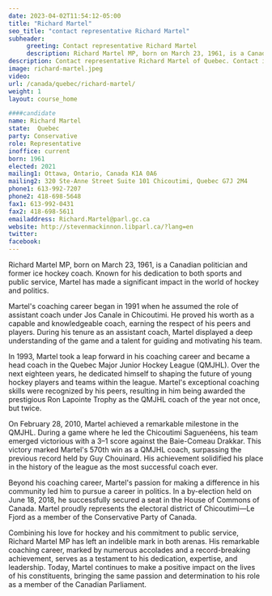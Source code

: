 ```yaml
---
date: 2023-04-02T11:54:12-05:00
title: "Richard Martel"
seo_title: "contact representative Richard Martel"
subheader:
     greeting: Contact representative Richard Martel
     description: Richard Martel MP, born on March 23, 1961, is a Canadian politician and former ice hockey coach.
description: Contact representative Richard Martel of Quebec. Contact information for Richard Martel includes email address, phone number, and mailing address.
image: richard-martel.jpeg
video:
url: /canada/quebec/richard-martel/
weight: 1
layout: course_home

####candidate
name: Richard Martel
state:	Quebec
party: Conservative
role: Representative
inoffice: current
born: 1961
elected: 2021
mailing1: Ottawa, Ontario, Canada K1A 0A6
mailing2: 320 Ste-Anne Street Suite 101 Chicoutimi, Quebec G7J 2M4
phone1: 613-992-7207
phone2: 418-698-5648
fax1: 613-992-0431
fax2: 418-698-5611
emailaddress: Richard.Martel@parl.gc.ca
website: http://stevenmackinnon.libparl.ca/?lang=en
twitter:
facebook:
---
```


Richard Martel MP, born on March 23, 1961, is a Canadian politician and former ice hockey coach. Known for his dedication to both sports and public service, Martel has made a significant impact in the world of hockey and politics.

Martel's coaching career began in 1991 when he assumed the role of assistant coach under Jos Canale in Chicoutimi. He proved his worth as a capable and knowledgeable coach, earning the respect of his peers and players. During his tenure as an assistant coach, Martel displayed a deep understanding of the game and a talent for guiding and motivating his team.

In 1993, Martel took a leap forward in his coaching career and became a head coach in the Quebec Major Junior Hockey League (QMJHL). Over the next eighteen years, he dedicated himself to shaping the future of young hockey players and teams within the league. Martel's exceptional coaching skills were recognized by his peers, resulting in him being awarded the prestigious Ron Lapointe Trophy as the QMJHL coach of the year not once, but twice.

On February 28, 2010, Martel achieved a remarkable milestone in the QMJHL. During a game where he led the Chicoutimi Saguenéens, his team emerged victorious with a 3–1 score against the Baie-Comeau Drakkar. This victory marked Martel's 570th win as a QMJHL coach, surpassing the previous record held by Guy Chouinard. His achievement solidified his place in the history of the league as the most successful coach ever.

Beyond his coaching career, Martel's passion for making a difference in his community led him to pursue a career in politics. In a by-election held on June 18, 2018, he successfully secured a seat in the House of Commons of Canada. Martel proudly represents the electoral district of Chicoutimi—Le Fjord as a member of the Conservative Party of Canada.

Combining his love for hockey and his commitment to public service, Richard Martel MP has left an indelible mark in both arenas. His remarkable coaching career, marked by numerous accolades and a record-breaking achievement, serves as a testament to his dedication, expertise, and leadership. Today, Martel continues to make a positive impact on the lives of his constituents, bringing the same passion and determination to his role as a member of the Canadian Parliament.

